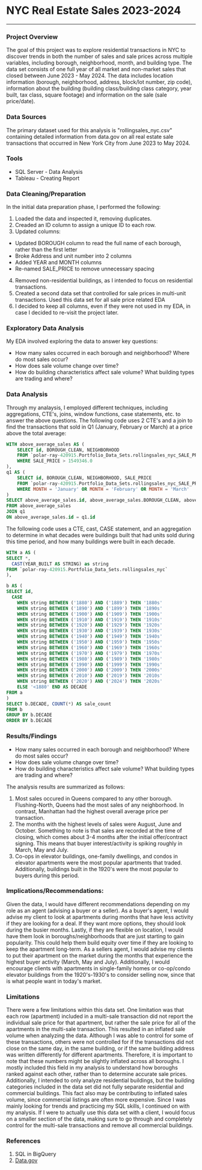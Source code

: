 # NYC Real Estate Sales 2023-2024

---

### Project Overview

The goal of this project was to explore residential transactions in NYC to discover trends in both the number of sales and sale prices across multiple variables, including borough, neighborhood, month, and building type. The data set consists of one full year of all market and non-market sales that closed between June 2023 - May 2024. The data includes location information (borough, neighborhood, address, block/lot number, zip code), information about the building (building class/building class category, year built, tax class, square footage) and information on the sale (sale price/date).

### Data Sources

The primary dataset used for this analysis is "rollingsales_nyc.csv" containing detailed information from data.gov on all real estate sale transactions that occurred in New York City from June 2023 to May 2024.

### Tools

- SQL Server - Data Analysis
- Tableau - Creating Report

### Data Cleaning/Preparation
In the initial data preparation phase, I performed the following:
1. Loaded the data and inspected it, removing duplicates.
2. Creaded an ID column to assign a unique ID to each row.
3. Updated columns:
- Updated BOROUGH column to read the full name of each borough, rather than the first letter
- Broke Address and unit number into 2 columns
- Added YEAR and MONTH columns
- Re-named SALE_PRICE to remove unnecessary spacing
4. Removed non-residential buildings, as I intended to focus on residential transactions.
5. Created a second data set that controlled for sale prices in multi-unit transactions. Used this data set for all sale price related EDA
6. I decided to keep all columns, even if they were not used in my EDA, in case I decided to re-visit the project later.

### Exploratory Data Analysis

My EDA involved exploring the data to answer key questions:

- How many sales occurred in each borough and neighborhood? Where do most sales occur?
- How does sale volume change over time?
- How do building characteristics affect sale volume? What building types are trading and where?

### Data Analysis

Through my analaysis, I employed different techniques, including aggregations, CTE's, joins, window functions, case statements, etc. to answer the above questions. The following code uses 2 CTE's and a join to find the transactions that sold in Q1 (January, February or March) at a price above the total average:

```sql
WITH above_average_sales AS (
    SELECT id, BOROUGH_CLEAN, NEIGHBORHOOD
    FROM `polar-ray-420915.Portfolio_Data_Sets.rollingsales_nyc_SALE_PRICE_FINAL`
    WHERE SALE_PRICE > 1549346.0
),
q1 AS (
    SELECT id, BOROUGH_CLEAN, NEIGHBORHOOD, SALE_PRICE
    FROM `polar-ray-420915.Portfolio_Data_Sets.rollingsales_nyc_SALE_PRICE_FINAL`
    WHERE MONTH = 'January' OR MONTH = 'February' OR MONTH = 'March'
)
SELECT above_average_sales.id, above_average_sales.BOROUGH_CLEAN, above_average_sales.NEIGHBORHOOD, q1.SALE_PRICE
FROM above_average_sales
JOIN q1
ON above_average_sales.id = q1.id
```

The following code uses a CTE, cast, CASE statement, and an aggregation to determine in what decades were buildings built that had units sold during this time period, and how many buildings were built in each decade.

```sql
WITH a AS (
SELECT *,
  CAST(YEAR_BUILT AS STRING) as string
FROM `polar-ray-420915.Portfolio_Data_Sets.rollingsales_nyc`
),

b AS (
SELECT id,
  CASE
    WHEN string BETWEEN ('1880') AND ('1889') THEN '1880s'
    WHEN string BETWEEN ('1890') AND ('1899') THEN '1890s'
    WHEN string BETWEEN ('1900') AND ('1909') THEN '1900s'
    WHEN string BETWEEN ('1910') AND ('1919') THEN '1910s'
    WHEN string BETWEEN ('1920') AND ('1929') THEN '1920s'
    WHEN string BETWEEN ('1930') AND ('1939') THEN '1930s'
    WHEN string BETWEEN ('1940') AND ('1949') THEN '1940s'
    WHEN string BETWEEN ('1950') AND ('1959') THEN '1950s'
    WHEN string BETWEEN ('1960') AND ('1969') THEN '1960s'
    WHEN string BETWEEN ('1970') AND ('1979') THEN '1970s'
    WHEN string BETWEEN ('1980') AND ('1989') THEN '1980s'
    WHEN string BETWEEN ('1990') AND ('1999') THEN '1990s'
    WHEN string BETWEEN ('2000') AND ('2009') THEN '2000s'
    WHEN string BETWEEN ('2010') AND ('2019') THEN '2010s'
    WHEN string BETWEEN ('2020') AND ('2024') THEN '2020s'
    ELSE '<1880' END AS DECADE
FROM a
)
SELECT b.DECADE, COUNT(*) AS sale_count
FROM b
GROUP BY b.DECADE
ORDER BY b.DECADE
```

### Results/Findings

- How many sales occurred in each borough and neighborhood? Where do most sales occur?
- How does sale volume change over time?
- How do building characteristics affect sale volume? What building types are trading and where?

The analysis results are summarized as follows:
1. Most sales occured in Queens compared to any other borough. Flushing-North, Queens had the most sales of any neighborhood. In contrast, Manhattan had the highest overall average price per transaction.
2. The months with the highest levels of sales were August, June and October. Something to note is that sales are recorded at the time of closing, which comes about 3-4 months after the initial offer/contract signing. This means that buyer interest/activity is spiking roughly in March, May and July.
3. Co-ops in elevator buildings, one-family dwellings, and condos in elevator apartments were the most popular apartments that traded. Additionally, buildings built in the 1920's were the most popular to buyers during this period.

### Implications/Recommendations:

Given the data, I would have different recommendations depending on my role as an agent (advising a buyer or a seller). As a buyer's agent, I would advise my client to look at apartments during months that have less activity if they are looking for a deal. If they want more options, they should look during the busier months. Lastly, if they are flexible on location, I would have them look in boroughs/neighborhoods that are just starting to gain popularity. This could help them build equity over time if they are looking to keep the apartment long-term.
As a sellers agent, I would advise my clients to put their apartment on the market during the months that experience the highest buyer activity (March, May and July). Additionally, I would encourage clients with apartments in single-family homes or co-op/condo elevator buildings from the 1920's-1930's to consider selling now, since that is what people want in today's market.

### Limitations

There were a few limitations within this data set. One limitation was that each row (apartment) included in a multi-sale transaction did not report the individual sale price for that apartment, but rather the sale price for all of the apartments in the multi-sale transaction. This resulted in an inflated sale volume when analyzing the data. Although I was able to control for some of these transactions, others were not controlled for if the transactions did not close on the same day, in the same building, or if the same building address was written differently for different apartments. Therefore, it is important to note that these numbers might be slightly inflated across all boroughs. I mostly included this field in my analysis to understand how boroughs ranked against each other, rather than to determine accurate sale prices. Additionally, I intended to only analyze residential buildings, but the building categories included in the data set did not fully separate residential and commercial buildings. This fact also may be contributing to inflated sales volume, since commercial listings are often more expensive. Since I was mainly looking for trends and practicing my SQL skills, I continued on with my analysis. If I were to actually use this data set with a client, I would focus on a smaller section of the data, making sure to go through and completely control for the multi-sale transactions and remove all commercial buildings.

### References

1. SQL in BigQuery
2. [Data.gov](https://data.gov/)
